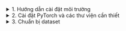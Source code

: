 <details>
<summary>1. Hướng dẫn cài đặt môi trường</summary>

1. Tải và cài đặt Miniconda trên Ubuntu 24.04:

```bash
# download
wget https://repo.anaconda.com/miniconda/Miniconda3-latest-Linux-x86_64.sh
# run
bash Miniconda3-latest-Linux-x86_64.sh
# delete
rm Miniconda3-latest-Linux-x86_64.sh
```

Làm theo hướng dẫn trên màn hình để hoàn tất cài đặt. Sau khi cài đặt xong, khởi động lại terminal hoặc chạy:

2. Cài đặt GCC (GNU Compiler Collection) để biên dịch mã nguồn C/C++, (còn được gọi là g++): 

```bash
sudo apt update
sudo apt install build-essential -y
```
Kiểm tra
```bash
gcc --version
```
3. Cài đặt NCCL (NVIDIA Collective Communications Library) để hỗ trợ giao tiếp giữa các GPU, 

```bash
sudo apt install libnccl2 libnccl-dev -y
```
kiểm tra

```bash
dpkg -l | grep nccl
```

4. **Xóa môi trường Conda cũ (nếu có):**

```bash
conda deactivate
conda env remove -n myenv
```

5. **Tạo môi trường Conda mới:**

```bash
conda create -n myenv python=3.11.0 -y
```
6. **Kích hoạt môi trường Conda:**

```bash
conda activate myenv
```
</details>

<details>
<summary>2. Cài đặt PyTorch và các thư viện cần thiết</summary>

1. **Cài PyTorch hỗ trợ CUDA 11.8:**

```bash
pip install "numpy<2"
pip install torch==2.0.1 torchvision==0.15.2 torchaudio==2.0.2 --index-url https://download.pytorch.org/whl/cu118
# Install cudnn if necessary.
conda install cudnn -c conda-forge
```
Cần cài đặt numpy phiên bản <2 để tương thích với pytorch 2.0.1. Nếu không thì nó lại tự cài numpy mới nhất và không tương thích với pytorch 2.0.1.

Xem chi tiết về các phiên bản PyTorch tại: https://pytorch.org/get-started/previous-versions/

Chọn Python 3.11.0, pyTorch 2.0.1 với CUDA 11.8, vì nó tương thích với mmEngine và mmCV.

| MMEngine Version         | PyTorch Version    | Python Version      |
|-------------------------|--------------------|---------------------|
| main                    | >=1.6, <=2.1       | >=3.8, <=3.11       |
| >=0.9.0, <=0.10.4       | >=1.6, <=2.1       | >=3.8, <=3.11       |

Xem thêm tại: https://github.com/open-mmlab/mmengine?tab=readme-ov-file#installation

2. **Kiểm tra cài đặt PyTorch:**

```python
import torch
print(torch.__version__)
print(torch.cuda.is_available())
print(torch.cuda.get_device_name(0))
```
Nếu thấy phiên bản PyTorch và thông tin GPU, thì cài đặt đã thành công.

3. **Cài đặt cuDNN (NVIDIA CUDA Deep Neural Network library): (Option)**

```bash
conda install cudnn -c conda-forge
```

4. **Cài đặt openMim để quản lý các mô hình và công cụ của MMDetection:**

```bash
pip install -U openmim
```

5. **Cài đặt mmEngine, một thư viện cơ sở cho các dự án của OpenMMLab:**

```bash
mim install mmengine
```

6. **Cài đặt mmCV (OpenMMLab Computer Vision Foundation):**

```bash
mim install mmcv==2.0.1
```
Khi cài mmDetection mmOCR và mmCV cần đúng phiên bản tương thích với nhau, nếu không sẽ báo lỗi.
Xem thêm tại https://mmocr.readthedocs.io/en/dev-1.x/get_started/install.html

7. Tạo thư mục dự án ETV (End to End Table Vision)

```bash
mkdir ~/ETV
cd ~/ETV
```

8. Clone dự án mmDetection và dự án mmOCR về và cài đặt

```bash
git clone --brand 3.1.0  https://github.com/open-mmlab/mmdetection.git
git clone --brand 1.0.1  https://github.com/open-mmlab/mmocr.git
cd mmdetection
pip install -v -e .
cd ../mmocr
pip install -v -e .
```

9. Xoá thư mục .github trong 2 dự án để khỏi bị lỗi khi sync repo ở nhiều máy khác nhau:

```bash
rm -rf mmdetection/.github
rm -rf mmocr/.github
```

</details>
<details>
<summary>3. Chuẩn bị dataset</summary>

# Tải dataset

Cài đặt gdown để tải file từ Google Drive
```bash
pip install gdown
```

## Tải Dataset ViTabNet

Chạy lệnh sau để tải dataset ViTabNet (đã preprocess) về:
```bash
curl -L -o vitabset.zip 'https://docs.google.com/uc?export=download&id=1dwbYq5nbUj_0rqiGeuCjGRGwHKiKs2VR'
```
hoặc
```bash
wget --no-check-certificate 'https://docs.google.com/uc?export=download&id=1dwbYq5nbUj_0rqiGeuCjGRGwHKiKs2VR' -O vitabset.zip
```

Sau đó giải nén bằng cách chạy lệnh:

```bash
unzip vitabset.zip
```

</details>